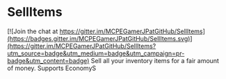 # SellItems

[![Join the chat at https://gitter.im/MCPEGamerJPatGitHub/SellItems](https://badges.gitter.im/MCPEGamerJPatGitHub/SellItems.svg)](https://gitter.im/MCPEGamerJPatGitHub/SellItems?utm_source=badge&utm_medium=badge&utm_campaign=pr-badge&utm_content=badge)
Sell all your inventory items for a fair amount of money. Supports EconomyS 
